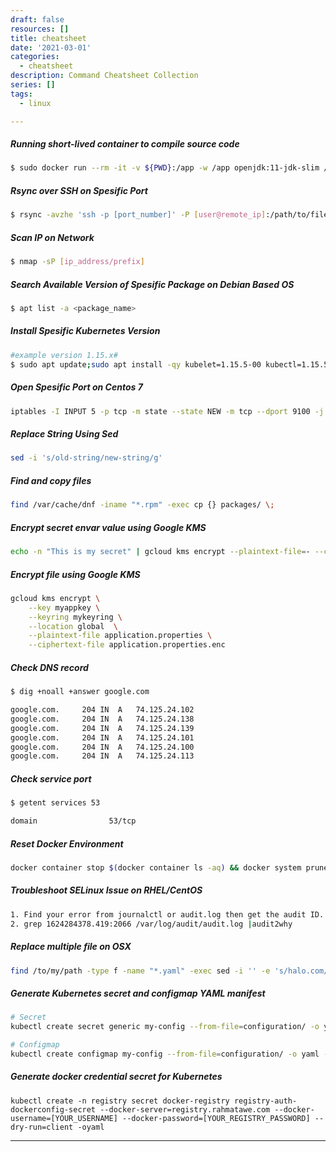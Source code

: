 ```yaml
---
draft: false
resources: []
title: cheatsheet
date: '2021-03-01'
categories:
  - cheatsheet
description: Command Cheatsheet Collection
series: []
tags:
  - linux

---
```


##### Running short-lived container to compile source code
```bash
$ sudo docker run --rm -it -v ${PWD}:/app -w /app openjdk:11-jdk-slim /bin/sh -c ./gradlew buildRun
```
   
##### Rsync over SSH on Spesific Port

```bash
$ rsync -avzhe 'ssh -p [port_number]' -P [user@remote_ip]:/path/to/file/source /path/to/file/destination
```
   
##### Scan IP on Network

```bash
$ nmap -sP [ip_address/prefix]
```
   
##### Search Available Version of Spesific Package on Debian Based OS

```bash
$ apt list -a <package_name>
```
   
##### Install Spesific Kubernetes Version

```bash
#example version 1.15.x#
$ sudo apt update;sudo apt install -qy kubelet=1.15.5-00 kubectl=1.15.5-00 kubeadm=1.15.5-00
```
   
##### Open Spesific Port on Centos 7

```bash
iptables -I INPUT 5 -p tcp -m state --state NEW -m tcp --dport 9100 -j ACCEPT
```
   
##### Replace String Using Sed

```bash
sed -i 's/old-string/new-string/g'
```

##### Find and copy files
```bash
find /var/cache/dnf -iname "*.rpm" -exec cp {} packages/ \;
```

##### Encrypt secret envar value using Google KMS
```bash
echo -n "This is my secret" | gcloud kms encrypt --plaintext-file=- --ciphertext-file=- --location=global --keyring=mykeyring --key=myappkey | base64 -w 0
```

##### Encrypt file using Google KMS
```bash
gcloud kms encrypt \
    --key myappkey \
    --keyring mykeyring \
    --location global  \
    --plaintext-file application.properties \
    --ciphertext-file application.properties.enc
```
##### Check DNS record
```bash
$ dig +noall +answer google.com

google.com.		204	IN	A	74.125.24.102
google.com.		204	IN	A	74.125.24.138
google.com.		204	IN	A	74.125.24.139
google.com.		204	IN	A	74.125.24.101
google.com.		204	IN	A	74.125.24.100
google.com.		204	IN	A	74.125.24.113
```

##### Check service port
```bash
$ getent services 53

domain                53/tcp
```
##### Reset Docker Environment
```bash
docker container stop $(docker container ls -aq) && docker system prune -af --volumes
```
##### Troubleshoot SELinux Issue on RHEL/CentOS
```bash
1. Find your error from journalctl or audit.log then get the audit ID.
2. grep 1624284378.419:2066 /var/log/audit/audit.log |audit2why
```

##### Replace multiple file on OSX
```bash
find /to/my/path -type f -name "*.yaml" -exec sed -i '' -e 's/halo.com/hai.id/g' {} \;
```

##### Generate Kubernetes secret and configmap YAML manifest
```bash
# Secret
kubectl create secret generic my-config --from-file=configuration/ -o yaml --dry-run

# Configmap
kubectl create configmap my-config --from-file=configuration/ -o yaml --dry-run
```

##### Generate docker credential secret for Kubernetes
```
kubectl create -n registry secret docker-registry registry-auth-dockerconfig-secret --docker-server=registry.rahmatawe.com --docker-username=[YOUR_USERNAME] --docker-password=[YOUR_REGISTRY_PASSWORD] --dry-run=client -oyaml
```
---
